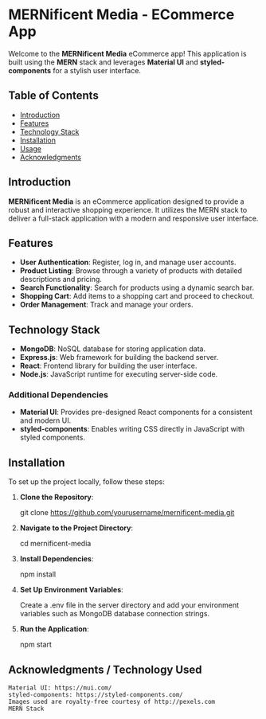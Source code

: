 # MERNificent Media - ECommerce App

Welcome to the **MERNificent Media** eCommerce app! This application is built using the **MERN** stack and leverages **Material UI** and **styled-components** for a stylish user interface.

## Table of Contents

- [Introduction](#introduction)
- [Features](#features)
- [Technology Stack](#technology-stack)
- [Installation](#installation)
- [Usage](#usage)
- [Acknowledgments](#acknowledgments)

## Introduction

**MERNificent Media** is an eCommerce application designed to provide a robust and interactive shopping experience. It utilizes the MERN stack to deliver a full-stack application with a modern and responsive user interface.

## Features

- **User Authentication**: Register, log in, and manage user accounts.
- **Product Listing**: Browse through a variety of products with detailed descriptions and pricing.
- **Search Functionality**: Search for products using a dynamic search bar.
- **Shopping Cart**: Add items to a shopping cart and proceed to checkout.
- **Order Management**: Track and manage your orders.

## Technology Stack

- **MongoDB**: NoSQL database for storing application data.
- **Express.js**: Web framework for building the backend server.
- **React**: Frontend library for building the user interface.
- **Node.js**: JavaScript runtime for executing server-side code.

### Additional Dependencies

- **Material UI**: Provides pre-designed React components for a consistent and modern UI.
- **styled-components**: Enables writing CSS directly in JavaScript with styled components.

## Installation

To set up the project locally, follow these steps:

1. **Clone the Repository**:

   git clone https://github.com/yourusername/mernificent-media.git

2. **Navigate to the Project Directory**:

    cd mernificent-media

3. **Install Dependencies**:

    npm install

4. **Set Up Environment Variables**:

    Create a .env file in the server directory and add your environment variables such as MongoDB database connection strings.

5. **Run the Application**:

    npm start

## Acknowledgments / Technology Used
    Material UI: https://mui.com/
    styled-components: https://styled-components.com/
    Images used are royalty-free courtesy of http://pexels.com
    MERN Stack